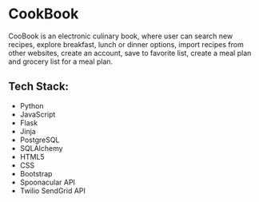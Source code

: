# CookBook
CooBook is an electronic culinary book, where user can search new recipes, explore breakfast, lunch or dinner options, import recipes from other websites, create an account, save to favorite list, create a meal plan and grocery list for a meal plan.
## Tech Stack:
- Python
- JavaScript
- Flask
- Jinja
- PostgreSQL
- SQLAlchemy
- HTML5
- CSS
- Bootstrap
- Spoonacular API
- Twilio SendGrid API
